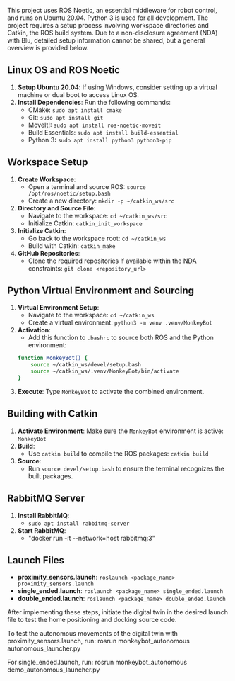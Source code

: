 This project uses ROS Noetic, an essential middleware for robot control, and runs on Ubuntu 20.04. Python 3 is used for all development. The project requires a setup process involving workspace directories and Catkin, the ROS build system. Due to a non-disclosure agreement (NDA) with Blu, detailed setup information cannot be shared, but a general overview is provided below.

## Linux OS and ROS Noetic

1. **Setup Ubuntu 20.04**: If using Windows, consider setting up a virtual machine or dual boot to access Linux OS.
2. **Install Dependencies**: Run the following commands:
    - CMake: `sudo apt install cmake`
    - Git: `sudo apt install git`
    - MoveIt!: `sudo apt install ros-noetic-moveit`
    - Build Essentials: `sudo apt install build-essential`
    - Python 3: `sudo apt install python3 python3-pip`

## Workspace Setup

1. **Create Workspace**:
    - Open a terminal and source ROS: `source /opt/ros/noetic/setup.bash`
    - Create a new directory: `mkdir -p ~/catkin_ws/src`
2. **Directory and Source File**:
    - Navigate to the workspace: `cd ~/catkin_ws/src`
    - Initialize Catkin: `catkin_init_workspace`
3. **Initialize Catkin**:
    - Go back to the workspace root: `cd ~/catkin_ws`
    - Build with Catkin: `catkin_make`
4. **GitHub Repositories**:
    - Clone the required repositories if available within the NDA constraints: `git clone <repository_url>`

## Python Virtual Environment and Sourcing

1. **Virtual Environment Setup**:
    - Navigate to the workspace: `cd ~/catkin_ws`
    - Create a virtual environment: `python3 -m venv .venv/MonkeyBot`
2. **Activation**:
    - Add this function to `.bashrc` to source both ROS and the Python environment:
    ```bash
    function MonkeyBot() {
        source ~/catkin_ws/devel/setup.bash
        source ~/catkin_ws/.venv/MonkeyBot/bin/activate
    }
    ```
3. **Execute**: Type `MonkeyBot` to activate the combined environment.

## Building with Catkin

1. **Activate Environment**: Make sure the `MonkeyBot` environment is active: `MonkeyBot`
2. **Build**:
    - Use `catkin build` to compile the ROS packages: `catkin build`
3. **Source**:
    - Run `source devel/setup.bash` to ensure the terminal recognizes the built packages.

## RabbitMQ Server

1. **Install RabbitMQ**: 
    - `sudo apt install rabbitmq-server`
2. **Start RabbitMQ**: 
    - "docker run -it --network=host rabbitmq:3"

## Launch Files

- **proximity_sensors.launch**: `roslaunch <package_name> proximity_sensors.launch`
- **single_ended.launch**: `roslaunch <package_name> single_ended.launch`
- **double_ended.launch**: `roslaunch <package_name> double_ended.launch`

After implementing these steps, initiate the digital twin in the desired launch file to test the home positioning and docking source code.

To test the autonomous movements of the digital twin with proximity_sensors.launch, run:
rosrun monkeybot_autonomous autonomous_launcher.py

For single_ended.launch, run:
rosrun monkeybot_autonomous demo_autonomous_launcher.py
